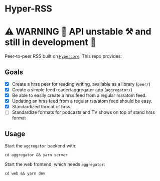 # Hyper-RSS
# ⚠️  WARNING 🚧 API unstable ⚒️  and still in development 👷

Peer-to-peer RSS built on [`Hypercore`](https://docs.pears.com/building-blocks/hypercore). This repo provides:

## Goals

- [x] Create a hrss peer for reading writing, available as a library (`peer/`)
- [x] Create a simple feed reader/aggregator app (`aggregator/`)
- [x] Be able to easily create a hrss feed from a regular rss/atom feed.
- [x] Updating an hrss feed from a regular rss/atom feed should be easy.
- [x] Standardized format of hrss
- [ ] Standardize  formats for podcasts and TV shows on top of stand hrss format

## Usage

Start the `aggregator` backend with:
```shell
cd aggregator && yarn server
```

Start the web frontend, which needs `aggregator`:
```shell
cd web && yarn dev
```
